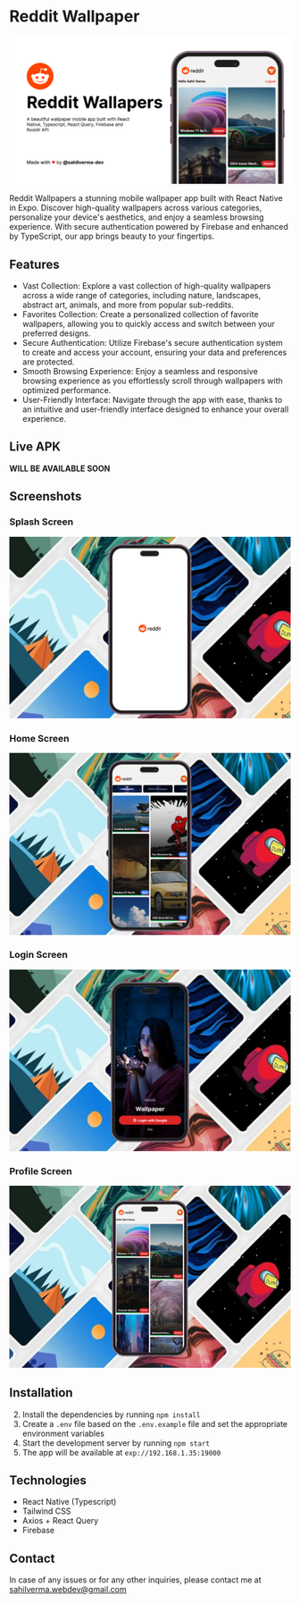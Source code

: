 # Reddit Wallpaper

![Reddit Wallpaper](/screenshots/poster.png)

Reddit Wallpapers a stunning mobile wallpaper app built with React Native in Expo. Discover high-quality wallpapers across various categories, personalize your device's aesthetics, and enjoy a seamless browsing experience. With secure authentication powered by Firebase and enhanced by TypeScript, our app brings beauty to your fingertips.

## Features

- Vast Collection: Explore a vast collection of high-quality wallpapers across a wide range of categories, including nature, landscapes, abstract art, animals, and more from popular sub-reddits.
- Favorites Collection: Create a personalized collection of favorite wallpapers, allowing you to quickly access and switch between your preferred designs.
- Secure Authentication: Utilize Firebase's secure authentication system to create and access your account, ensuring your data and preferences are protected.
- Smooth Browsing Experience: Enjoy a seamless and responsive browsing experience as you effortlessly scroll through wallpapers with optimized performance.
- User-Friendly Interface: Navigate through the app with ease, thanks to an intuitive and user-friendly interface designed to enhance your overall experience.

## Live APK

**WILL BE AVAILABLE SOON**

## Screenshots

### Splash Screen

![Splash Screen](./screenshots/splash.png)

### Home Screen

![Home](./screenshots/home.png)

### Login Screen

![Login](./screenshots/login.png)

### Profile Screen

![Register](./screenshots/profile.png)

## Installation

2. Install the dependencies by running `npm install`
3. Create a `.env` file based on the `.env.example` file and set the appropriate environment variables
4. Start the development server by running `npm start`
5. The app will be available at `exp://192.168.1.35:19000`

## Technologies

- React Native (Typescript)
- Tailwind CSS
- Axios + React Query
- Firebase

## Contact

In case of any issues or for any other inquiries, please contact me at sahilverma.webdev@gmail.com
